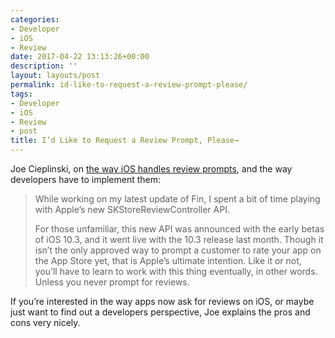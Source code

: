 ```yaml
---
categories:
- Developer
- iOS
- Review
date: 2017-04-22 13:13:26+00:00
description: ''
layout: layouts/post
permalink: id-like-to-request-a-review-prompt-please/
tags:
- Developer
- iOS
- Review
- post
title: I’d Like to Request a Review Prompt, Please→
---
```


<div class="kg-card-markdown">
<p><!-- link[http://www.joecieplinski.com/blog/2017/04/21/id-like-to-request-a-review-prompt-please/] --></p>
<p>Joe Cieplinski, on <a href="http://www.joecieplinski.com/blog/2017/04/21/id-like-to-request-a-review-prompt-please/">the way iOS handles review prompts</a>, and the way developers have to implement them:</p>
<blockquote><p>While working on my latest update of Fin, I spent a bit of time playing with Apple’s new SKStoreReviewController API.</p>
<p>For those unfamiliar, this new API was announced with the early betas of iOS 10.3, and it went live with the 10.3 release last month. Though it isn’t the only approved way to prompt a customer to rate your app on the App Store yet, that is Apple’s ultimate intention. Like it or not, you’ll have to learn to work with this thing eventually, in other words. Unless you never prompt for reviews.</p></blockquote>
<p>If you&#8217;re interested in the way apps now ask for reviews on iOS, or maybe just want to find out a developers perspective, Joe explains the pros and cons very nicely.</p>
</div>
